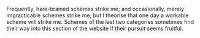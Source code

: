 Frequently, hare-brained schemes strike me; and occasionally, merely impracticable schemes strike me; but I theorise that one day a workable scheme will strike me. Schemes of the last two categories sometimes find their way into this section of the website if their pursuit seems fruitful.